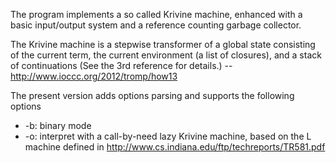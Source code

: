 The program implements a so called Krivine machine, enhanced with a basic
input/output system and a reference counting garbage collector.

The Krivine machine is a stepwise transformer of a global state consisting of
the current term, the current environment (a list of closures), and a stack of
continuations (See the 3rd reference for details.)
-- http://www.ioccc.org/2012/tromp/how13

The present version adds options parsing and supports the following options

* -b: binary mode
* -o: interpret with a call-by-need lazy Krivine machine, based on the L machine defined in http://www.cs.indiana.edu/ftp/techreports/TR581.pdf
